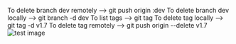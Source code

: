 To delete branch dev remotely --> git push origin :dev
To delete branch dev locally --> git branch -d dev
To list tags --> git tag
To delete tag locally --> git tag -d v1.7
To delete tag remotely --> git push origin --delete v1.7
![test image](https://cdn.pixabay.com/photo/2021/08/25/20/42/field-6574455__340.jpg)
